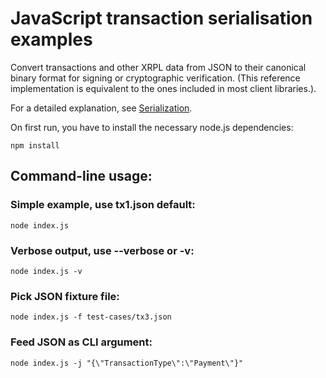 # JavaScript transaction serialisation examples

Convert transactions and other XRPL data from JSON to their canonical binary format for signing or cryptographic verification. (This reference implementation is equivalent to the ones included in most client libraries.). 

For a detailed explanation, see [Serialization](https://xrpl.org/serialization.html).

On first run, you have to install the necessary node.js dependencies:

    npm install

## Command-line usage:

### Simple example, use tx1.json default:

    node index.js

### Verbose output, use --verbose or -v:

    node index.js -v

### Pick JSON fixture file:

    node index.js -f test-cases/tx3.json

### Feed JSON as CLI argument:

    node index.js -j "{\"TransactionType\":\"Payment\"}"